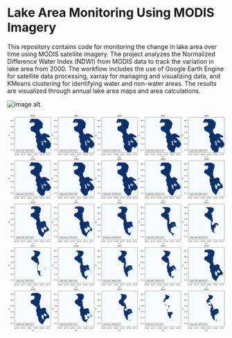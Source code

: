 # Lake Area Monitoring Using MODIS Imagery
This repository contains code for monitoring the change in lake area over time using MODIS satellite imagery. The project analyzes the Normalized Difference Water Index (NDWI) from MODIS data to track the variation in lake area from 2000. The workflow includes the use of Google Earth Engine for satellite data processing, xarray for managing and visualizing data, and KMeans clustering for identifying water and non-water areas. The results are visualized through annual lake area maps and area calculations.

![image alt](https://github.com/SaeidDaliriSusefi/Lake-Monitoring-Modis/blob/05d76d533b7cf6da4922f5383a7ee92330c2be19/Images/urmia%20lake_NDWI.png)





![image alt](https://github.com/SaeidDaliriSusefi/Lake-Monitoring-Modis/blob/93f692f3a74ce9533a79dca36b00ba9e73c87ac3/Images/urmia%20lake_Area.png)
